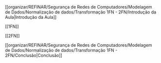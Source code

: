 [[organizar/REFINAR/Segurança de Redes de Computadores/Modelagem de Dados/Normalização de dados/Transformação 1FN - 2FN/Introdução da Aula|Introdução da Aula]]

[[1FN]]

[[2FN]]

[[organizar/REFINAR/Segurança de Redes de Computadores/Modelagem de Dados/Normalização de dados/Transformação 1FN - 2FN/Conclusão|Conclusão]]